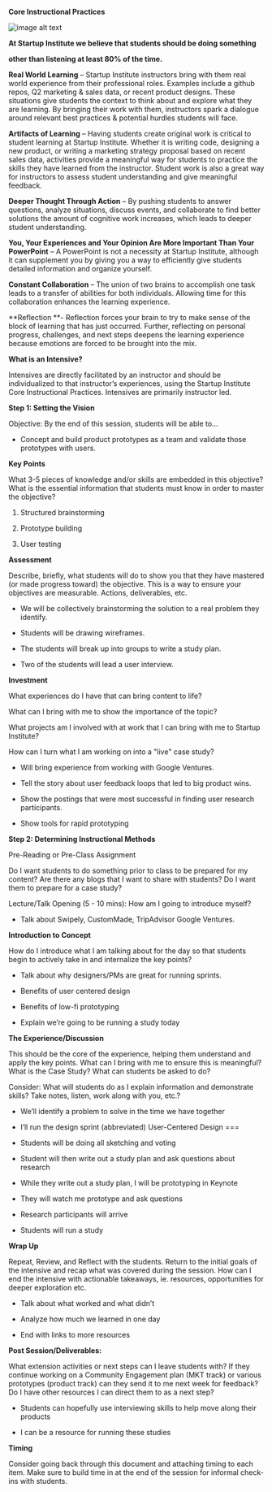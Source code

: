 **Core Instructional Practices**

![image alt text](image_0.png)

**At Startup Institute we believe that students should be doing something**

**other than listening at least 80% of the time.**

**Real World Learning** – Startup Institute instructors bring with them real world experience from their professional roles. Examples include a github repos, Q2 marketing & sales data, or recent product designs.  These situations give students the context to think about and explore what they are learning.  By bringing their work with them, instructors spark a dialogue around relevant best practices & potential hurdles students will face.

**Artifacts of Learning** – Having students create original work is critical to student learning at Startup Institute.  Whether it is writing code, designing a new product, or writing a marketing strategy proposal based on recent sales data, activities provide a meaningful way for students to practice the skills they have learned from the instructor.  Student work is also a great way for instructors to assess student understanding and give meaningful feedback.

**Deeper Thought Through Action** – By pushing students to answer questions, analyze situations, discuss events, and collaborate to find better solutions the amount of cognitive work increases, which leads to deeper student understanding.

**You, Your Experiences and Your Opinion Are More Important Than Your PowerPoint** – A PowerPoint is not a necessity at Startup Institute, although it can supplement you by giving you a way to efficiently give students detailed information and organize yourself.

**Constant Collaboration** – The union of two brains to accomplish one task leads to a transfer of abilities for both individuals.  Allowing time for this collaboration enhances the learning experience.

**Reflection **- Reflection forces your brain to try to make sense of the block of learning that has just occurred.  Further, reflecting on personal progress, challenges, and next steps deepens the learning experience because emotions are forced to be brought into the mix.

**What is an Intensive?**

Intensives are directly facilitated by an instructor and should be individualized to that instructor’s experiences, using the Startup Institute Core Instructional Practices. Intensives are primarily instructor led.

**Step 1:  Setting the Vision**

Objective: By the end of this session, students will be able to…

* Concept and build product prototypes as a team and validate those prototypes with users.

**Key Points**

What 3-5 pieces of knowledge and/or skills are embedded in this objective? What is the essential information that students must know in order to master the objective? 

1. Structured brainstorming

2. Prototype building

3. User testing

**Assessment**

Describe, briefly, what students will do to show you that they have mastered (or made progress toward) the objective. This is a way to ensure your objectives are measurable.  Actions, deliverables, etc.

* We will be collectively brainstorming the solution to a real problem they identify.

* Students will be drawing wireframes.

* The students will break up into groups to write a study plan.

* Two of the students will lead a user interview.

**Investment**

What experiences do I have that can bring content to life?

What can I bring with me to show the importance of the topic?

What projects am I involved with at work that I can bring with me to Startup Institute?

How can I turn what I am working on into a "live" case study?

* Will bring experience from working with Google Ventures.

* Tell the story about user feedback loops that led to big product wins.

* Show the postings that were most successful in finding user research participants.

* Show tools for rapid prototyping

**Step 2:  Determining Instructional Methods**

Pre-Reading or Pre-Class Assignment

Do I want students to do something prior to class to be prepared for my content?  Are there any blogs that I want to share with students? Do I want them to prepare for a case study?

Lecture/Talk Opening (5 - 10 mins): How am I going to introduce myself?

* Talk about Swipely, CustomMade, TripAdvisor Google Ventures. 

**Introduction to Concept**

How do I introduce what I am talking about for the day so that students begin to actively take in and internalize the key points?

* Talk about why designers/PMs are great for running sprints.

* Benefits of user centered design

* Benefits of low-fi prototyping

* Explain we’re going to be running a study today

**The Experience/Discussion**

This should be the core of the experience, helping them understand and apply the key points.  What can I bring with me to ensure this is meaningful? What is the Case Study? What can students be asked to do?

Consider: What will students do as I explain information and demonstrate skills?  Take notes, listen, work along with you, etc.?

* We’ll identify a problem to solve in the time we have together

* I’ll run the design sprint (abbreviated)
User-Centered Design
===

* Students will be doing all sketching and voting

* Student will then write out a study plan and ask questions about research

* While they write out a study plan, I will be prototyping in Keynote

* They will watch me prototype and ask questions

* Research participants will arrive

* Students will run a study

**Wrap Up**

Repeat, Review, and Reflect with the students. Return to the initial goals of the intensive and recap what was covered during the session. How can I end the intensive with actionable takeaways, ie. resources, opportunities for deeper exploration etc.

* Talk about what worked and what didn’t

* Analyze how much we learned in one day

* End with links to more resources

**Post Session/Deliverables:**

What extension activities or next steps can I leave students with? If they continue working on a Community Engagement plan (MKT track) or various prototypes (product track) can they send it to me next week for feedback? Do I have other resources I can direct them to as a next step?

* Students can hopefully use interviewing skills to help move along their products

* I can be a resource for running these studies

**Timing**

Consider going back through this document and attaching timing to each item. Make sure to build time in at the end of the session for informal check-ins with students.

